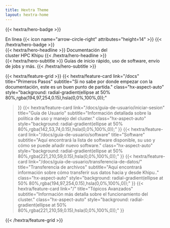 ```yaml
---
title: Hextra Theme
layout: hextra-home
---
```


{{< hextra/hero-badge >}}
  <div class="hx-w-2 hx-h-2 hx-rounded-full hx-bg-green-100"></div>
  <span>En línea</span>
  {{< icon name="arrow-circle-right" attributes="height=14" >}}
{{< /hextra/hero-badge >}}

<!-- {{< hextra/hero-badge >}}
  <div class="hx-w-2 hx-h-2 hx-rounded-full hx-bg-red-status"></div>
  <span>Fuera de servicio</span>
  {{< icon name="arrow-circle-right" attributes="height=14" >}}
{{< /hextra/hero-badge >}} -->

<div class="hx-mt-6 hx-mb-6">
{{< hextra/hero-headline >}}
  Documentación del &nbsp;<br class="sm:hx-block hx-hidden" />cluster HPC Khipu
{{< /hextra/hero-headline >}}
</div>

<div class="hx-mb-12">
{{< hextra/hero-subtitle >}}
  Guías de inicio rápido, uso de software, envío de jobs y más.
{{< /hextra/hero-subtitle >}}
</div>


<div class="hx-mt-6"></div>

{{< hextra/feature-grid >}}
  {{< hextra/feature-card
    link="/docs"
    title="Primeros Pasos"
    subtitle="Si no sabe por donde empezar con la documentación, este es un buen punto de partida."
    class="hx-aspect-auto"
    style="background: radial-gradient(ellipse at 50% 80%,rgba(194,97,254,0.15),hsla(0,0%,100%,0));"
  >}}
  {{< hextra/feature-card
    link="/docs/guia-de-usuario/iniciar-sesion"
    title="Guía de Usuario"
    subtitle="Información detallada sobre la política de uso y manejo del cluster."
    class="hx-aspect-auto"
    style="background: radial-gradient(ellipse at 50% 80%,rgba(142,53,74,0.15),hsla(0,0%,100%,0));"
  >}}
  {{< hextra/feature-card
    link="/docs/guia-de-usuario/software"
    title="Software"
    subtitle="Aquí encontrará la lista de software disponible, su uso y cómo se puede añadir nuevo software."
    class="hx-aspect-auto"
    style="background: radial-gradient(ellipse at 50% 80%,rgba(221,210,59,0.15),hsla(0,0%,100%,0));"
  >}}
    {{< hextra/feature-card
    link="/docs/guia-de-usuario/transferencia-de-datos/"
    title="Transferencia de archivos"
    subtitle="Aquí encontrará información sobre cómo transferir sus datos hacia y desde Khipu.."
    class="hx-aspect-auto"
    style="background: radial-gradient(ellipse at 50% 80%,rgba(194,97,254,0.15),hsla(0,0%,100%,0));"
  >}}
  {{< hextra/feature-card
    link="/"
    title="Tópicos Avanzados"
    subtitle="Información más detalla sobre el funcionamiento del cluster."
    class="hx-aspect-auto"
    style="background: radial-gradient(ellipse at 50% 80%,rgba(221,210,59,0.15),hsla(0,0%,100%,0));"
  >}}
  
{{< /hextra/feature-grid >}}